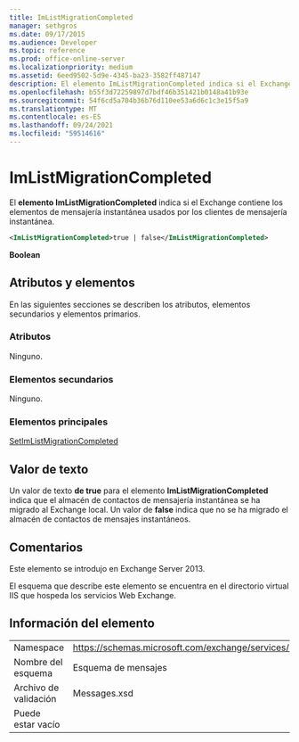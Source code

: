 ```yaml
---
title: ImListMigrationCompleted
manager: sethgros
ms.date: 09/17/2015
ms.audience: Developer
ms.topic: reference
ms.prod: office-online-server
ms.localizationpriority: medium
ms.assetid: 6eed9502-5d9e-4345-ba23-3582ff487147
description: El elemento ImListMigrationCompleted indica si el Exchange contiene los elementos de mensajería instantánea usados por los clientes de mensajería instantánea.
ms.openlocfilehash: b55f3d72259897d7bdf46b351421b0148a41b93e
ms.sourcegitcommit: 54f6cd5a704b36b76d110ee53a6d6c1c3e15f5a9
ms.translationtype: MT
ms.contentlocale: es-ES
ms.lasthandoff: 09/24/2021
ms.locfileid: "59514616"
---
```

# <a name="imlistmigrationcompleted"></a>ImListMigrationCompleted

El **elemento ImListMigrationCompleted** indica si el Exchange contiene los elementos de mensajería instantánea usados por los clientes de mensajería instantánea. 
  
```XML
<ImListMigrationCompleted>true | false</ImListMigrationCompleted>
```

 **Boolean**
## <a name="attributes-and-elements"></a>Atributos y elementos

En las siguientes secciones se describen los atributos, elementos secundarios y elementos primarios.
  
### <a name="attributes"></a>Atributos

Ninguno.
  
### <a name="child-elements"></a>Elementos secundarios

Ninguno.
  
### <a name="parent-elements"></a>Elementos principales

[SetImListMigrationCompleted](setimlistmigrationcompleted.md)
  
## <a name="text-value"></a>Valor de texto

Un valor de texto **de true** para el elemento **ImListMigrationCompleted** indica que el almacén de contactos de mensajería instantánea se ha migrado al Exchange local. Un valor de **false** indica que no se ha migrado el almacén de contactos de mensajes instantáneos. 
  
## <a name="remarks"></a>Comentarios

Este elemento se introdujo en Exchange Server 2013.
  
El esquema que describe este elemento se encuentra en el directorio virtual IIS que hospeda los servicios Web Exchange.
  
## <a name="element-information"></a>Información del elemento

|||
|:-----|:-----|
|Namespace  <br/> |https://schemas.microsoft.com/exchange/services/2006/messages  <br/> |
|Nombre del esquema  <br/> |Esquema de mensajes  <br/> |
|Archivo de validación  <br/> |Messages.xsd  <br/> |
|Puede estar vacío  <br/> ||
   

